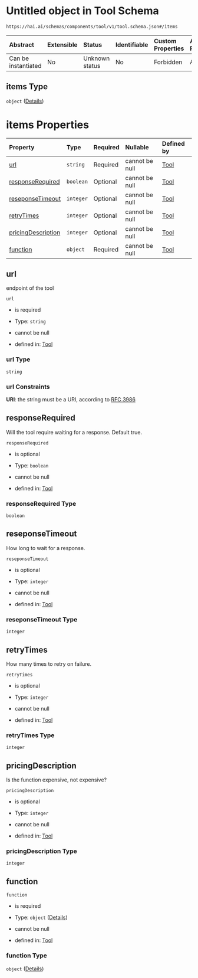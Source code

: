 # Untitled object in Tool Schema

```txt
https://hai.ai/schemas/components/tool/v1/tool.schema.json#/items
```



| Abstract            | Extensible | Status         | Identifiable | Custom Properties | Additional Properties | Access Restrictions | Defined In                                                                                     |
| :------------------ | :--------- | :------------- | :----------- | :---------------- | :-------------------- | :------------------ | :--------------------------------------------------------------------------------------------- |
| Can be instantiated | No         | Unknown status | No           | Forbidden         | Allowed               | none                | [tool.schema.json\*](../../schemas/components/tool/v1/tool.schema.json "open original schema") |

## items Type

`object` ([Details](tool-items.md))

# items Properties

| Property                                  | Type      | Required | Nullable       | Defined by                                                                                                                                            |
| :---------------------------------------- | :-------- | :------- | :------------- | :---------------------------------------------------------------------------------------------------------------------------------------------------- |
| [url](#url)                               | `string`  | Required | cannot be null | [Tool](tool-items-properties-url.md "https://hai.ai/schemas/components/tool/v1/tool.schema.json#/items/properties/url")                               |
| [responseRequired](#responserequired)     | `boolean` | Optional | cannot be null | [Tool](tool-items-properties-responserequired.md "https://hai.ai/schemas/components/tool/v1/tool.schema.json#/items/properties/responseRequired")     |
| [reseponseTimeout](#reseponsetimeout)     | `integer` | Optional | cannot be null | [Tool](tool-items-properties-reseponsetimeout.md "https://hai.ai/schemas/components/tool/v1/tool.schema.json#/items/properties/reseponseTimeout")     |
| [retryTimes](#retrytimes)                 | `integer` | Optional | cannot be null | [Tool](tool-items-properties-retrytimes.md "https://hai.ai/schemas/components/tool/v1/tool.schema.json#/items/properties/retryTimes")                 |
| [pricingDescription](#pricingdescription) | `integer` | Optional | cannot be null | [Tool](tool-items-properties-pricingdescription.md "https://hai.ai/schemas/components/tool/v1/tool.schema.json#/items/properties/pricingDescription") |
| [function](#function)                     | `object`  | Required | cannot be null | [Tool](tool-items-properties-function.md "https://hai.ai/schemas/components/tool/v1/tool.schema.json#/items/properties/function")                     |

## url

endpoint of the tool

`url`

* is required

* Type: `string`

* cannot be null

* defined in: [Tool](tool-items-properties-url.md "https://hai.ai/schemas/components/tool/v1/tool.schema.json#/items/properties/url")

### url Type

`string`

### url Constraints

**URI**: the string must be a URI, according to [RFC 3986](https://tools.ietf.org/html/rfc3986 "check the specification")

## responseRequired

Will the tool require waiting for a response. Default true.

`responseRequired`

* is optional

* Type: `boolean`

* cannot be null

* defined in: [Tool](tool-items-properties-responserequired.md "https://hai.ai/schemas/components/tool/v1/tool.schema.json#/items/properties/responseRequired")

### responseRequired Type

`boolean`

## reseponseTimeout

How long to wait for a response.

`reseponseTimeout`

* is optional

* Type: `integer`

* cannot be null

* defined in: [Tool](tool-items-properties-reseponsetimeout.md "https://hai.ai/schemas/components/tool/v1/tool.schema.json#/items/properties/reseponseTimeout")

### reseponseTimeout Type

`integer`

## retryTimes

How many times to retry on failure.

`retryTimes`

* is optional

* Type: `integer`

* cannot be null

* defined in: [Tool](tool-items-properties-retrytimes.md "https://hai.ai/schemas/components/tool/v1/tool.schema.json#/items/properties/retryTimes")

### retryTimes Type

`integer`

## pricingDescription

Is the function expensive, not expensive?

`pricingDescription`

* is optional

* Type: `integer`

* cannot be null

* defined in: [Tool](tool-items-properties-pricingdescription.md "https://hai.ai/schemas/components/tool/v1/tool.schema.json#/items/properties/pricingDescription")

### pricingDescription Type

`integer`

## function



`function`

* is required

* Type: `object` ([Details](tool-items-properties-function.md))

* cannot be null

* defined in: [Tool](tool-items-properties-function.md "https://hai.ai/schemas/components/tool/v1/tool.schema.json#/items/properties/function")

### function Type

`object` ([Details](tool-items-properties-function.md))
